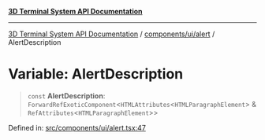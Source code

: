 [**3D Terminal System API Documentation**](../../../../README.md)

***

[3D Terminal System API Documentation](../../../../README.md) / [components/ui/alert](../README.md) / AlertDescription

# Variable: AlertDescription

> `const` **AlertDescription**: `ForwardRefExoticComponent`\<`HTMLAttributes`\<`HTMLParagraphElement`\> & `RefAttributes`\<`HTMLParagraphElement`\>\>

Defined in: [src/components/ui/alert.tsx:47](https://github.com/Dicommunitas/ThreeJS_Terminal_3D/blob/6f042d4d64a35f8821f49bdbe82798f7999e9e5c/src/components/ui/alert.tsx#L47)
